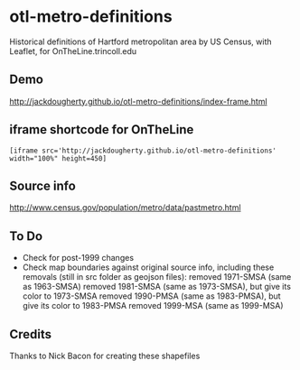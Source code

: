 # otl-metro-definitions
Historical definitions of Hartford metropolitan area by US Census, with Leaflet, for OnTheLine.trincoll.edu

## Demo
http://jackdougherty.github.io/otl-metro-definitions/index-frame.html

## iframe shortcode for OnTheLine
```
[iframe src='http://jackdougherty.github.io/otl-metro-definitions' width="100%" height=450]
```

## Source info
http://www.census.gov/population/metro/data/pastmetro.html

## To Do

- Check for post-1999 changes
- Check map boundaries against original source info, including these removals (still in src folder as geojson files):
removed 1971-SMSA (same as 1963-SMSA)
removed 1981-SMSA (same as 1973-SMSA), but give its color to 1973-SMSA
removed 1990-PMSA (same as 1983-PMSA), but give its color to 1983-PMSA
removed 1999-MSA (same as 1999-MSA)

## Credits
Thanks to Nick Bacon for creating these shapefiles
